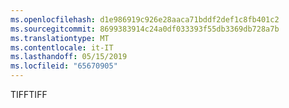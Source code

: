 ```yaml
---
ms.openlocfilehash: d1e986919c926e28aaca71bddf2def1c8fb401c2
ms.sourcegitcommit: 8699383914c24a0df033393f55db3369db728a7b
ms.translationtype: MT
ms.contentlocale: it-IT
ms.lasthandoff: 05/15/2019
ms.locfileid: "65670905"
---
```

<span data-ttu-id="316eb-101">TIFF</span><span class="sxs-lookup"><span data-stu-id="316eb-101">TIFF</span></span>
